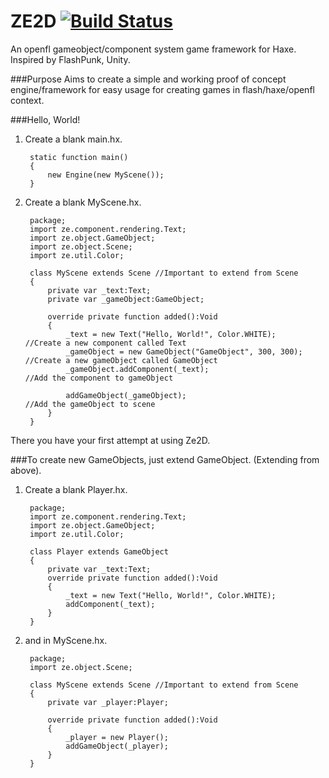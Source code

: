 ZE2D [![Build Status](https://travis-ci.org/zine92/ZE2D.png?branch=master)](https://travis-ci.org/zine92/ZE2D)
====

An openfl gameobject/component system game framework for Haxe. Inspired by FlashPunk, Unity.

###Purpose
Aims to create a simple and working proof of concept engine/framework for easy usage for creating games in flash/haxe/openfl context.


###Hello, World!
1. Create a blank main.hx.
    
        static function main() 
        {
            new Engine(new MyScene());
        }
        
2. Create a blank MyScene.hx.
        
        package;
        import ze.component.rendering.Text;
        import ze.object.GameObject;
        import ze.object.Scene;
        import ze.util.Color;
        
        class MyScene extends Scene //Important to extend from Scene
        {
            private var _text:Text;
            private var _gameObject:GameObject;

            override private function added():Void
            {
                _text = new Text("Hello, World!", Color.WHITE);             //Create a new component called Text
                _gameObject = new GameObject("GameObject", 300, 300);       //Create a new gameObject called GameObject
                _gameObject.addComponent(_text);                            //Add the component to gameObject
                
                addGameObject(_gameObject);                                 //Add the gameObject to scene
            }
        }
        
There you have your first attempt at using Ze2D.


###To create new GameObjects, just extend GameObject. (Extending from above).
1. Create a blank Player.hx.


        package;
        import ze.component.rendering.Text;
        import ze.object.GameObject;
        import ze.util.Color;
        
        class Player extends GameObject
        {
            private var _text:Text;
            override private function added():Void
            {
                _text = new Text("Hello, World!", Color.WHITE);
                addComponent(_text);
            }
        }
        
2. and in MyScene.hx.

        package;
        import ze.object.Scene;
        
        class MyScene extends Scene //Important to extend from Scene
        {
            private var _player:Player;
            
            override private function added():Void
            {
                _player = new Player();
                addGameObject(_player);
            }
        }
    